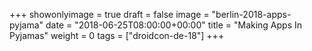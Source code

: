 +++
showonlyimage = true
draft = false
image = "berlin-2018-apps-pyjama"
date = "2018-06-25T08:00:00+00:00"
title = "Making Apps In Pyjamas"
weight = 0
tags = ["droidcon-de-18"]
+++

